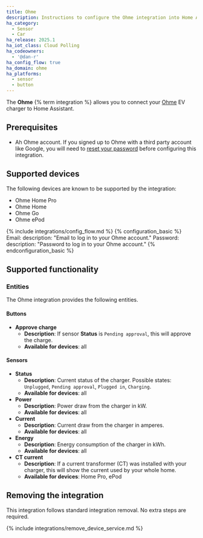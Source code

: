 ```yaml
---
title: Ohme
description: Instructions to configure the Ohme integration into Home Assistant.
ha_category:
  - Sensor
  - Car
ha_release: 2025.1
ha_iot_class: Cloud Polling
ha_codeowners:
  - '@dan-r'
ha_config_flow: true
ha_domain: ohme
ha_platforms:
  - sensor
  - button
---
```


The **Ohme** {% term integration %} allows you to connect your [Ohme](https://ohme-ev.com/) EV charger to Home Assistant.


## Prerequisites

- Ah Ohme account. If you signed up to Ohme with a third party account like Google, you will need to [reset your password](https://api.ohme.io/fleet/index.html#/authentication/forgotten-password) before configuring this integration.


## Supported devices

The following devices are known to be supported by the integration:
- Ohme Home Pro
- Ohme Home
- Ohme Go
- Ohme ePod


{% include integrations/config_flow.md %}
{% configuration_basic %}
Email:
    description: "Email to log in to your Ohme account."
Password:
    description: "Password to log in to your Ohme account."
{% endconfiguration_basic %}


## Supported functionality

### Entities

The Ohme integration provides the following entities.

#### Buttons

- **Approve charge**
  - **Description**: If sensor **Status** is `Pending approval`, this will approve the charge.
  - **Available for devices**: all

#### Sensors

- **Status**
  - **Description**: Current status of the charger. Possible states: `Unplugged`, `Pending approval`, `Plugged in`, `Charging`.
  - **Available for devices**: all
- **Power**
  - **Description**: Power draw from the charger in kW.
  - **Available for devices**: all
- **Current**
  - **Description**: Current draw from the charger in amperes.
  - **Available for devices**: all
- **Energy**
  - **Description**: Energy consumption of the charger in kWh.
  - **Available for devices**: all
- **CT current**
  - **Description**: If a current transformer (CT) was installed with your charger, this will show the current used by your whole home.
  - **Available for devices**: Home Pro, ePod


## Removing the integration

This integration follows standard integration removal. No extra steps are required.

{% include integrations/remove_device_service.md %}
